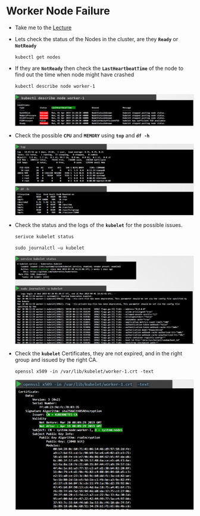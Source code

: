 # Worker Node Failure

  - Take me to the [Lecture](https://kodekloud.com/topic/worker-node-failure/)

  - Lets check the status of the Nodes in the cluster, are they **`Ready`** or **`NotReady`**

    ```
    kubectl get nodes
    ```

  - If they are **`NotReady`** then check the **`LastHeartbeatTime`** of the node to find out the time when node might have crashed

    ```
    kubectl describe node worker-1
    ```

    ![wrk](../../images/wrk.PNG)


  - Check the possible **`CPU`** and **`MEMORY`**  using **`top`** and **`df -h`** 

 
    ![mem](../../images/mem.PNG)


  - Check the status and the logs of the **`kubelet`** for the possible issues.

    ```
    serivce kubelet status
    ```

    ```
    sudo journalctl –u kubelet
    ```
    ![kublet](../../images/kublet.PNG)
  
    
  - Check the **`kubelet`** Certificates, they are not expired, and in the right group and issued by the right CA.

    ```
    openssl x509 -in /var/lib/kubelet/worker-1.crt -text
    ```

    ![cert](../../images/cert.PNG)


